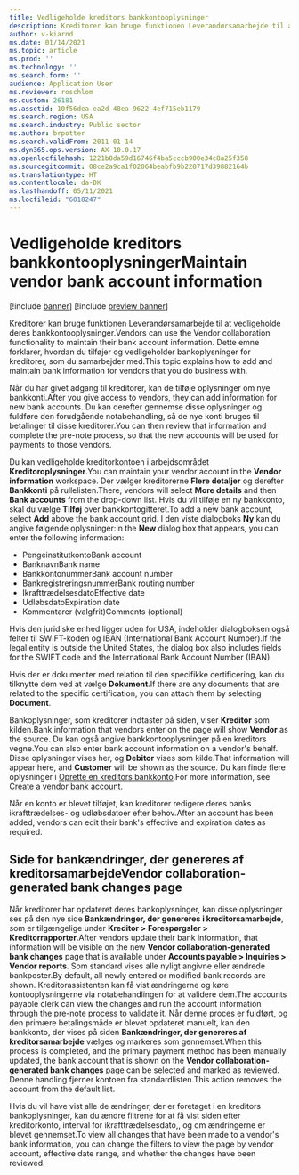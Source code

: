 ```yaml
---
title: Vedligeholde kreditors bankkontooplysninger
description: Kreditorer kan bruge funktionen Leverandørsamarbejde til at vedligeholde deres bankkontooplysninger. Dette emne forklarer, hvordan du tilføjer og vedligeholder bankoplysninger for kreditorer, som du samarbejder med.
author: v-kiarnd
ms.date: 01/14/2021
ms.topic: article
ms.prod: ''
ms.technology: ''
ms.search.form: ''
audience: Application User
ms.reviewer: roschlom
ms.custom: 26181
ms.assetid: 10f56dea-ea2d-48ea-9622-4ef715eb1179
ms.search.region: USA
ms.search.industry: Public sector
ms.author: brpotter
ms.search.validFrom: 2011-01-14
ms.dyn365.ops.version: AX 10.0.17
ms.openlocfilehash: 1221b8da59d16746f4ba5cccb900e34c8a25f358
ms.sourcegitcommit: 08ce2a9ca1f02064beabfb9b228717d39882164b
ms.translationtype: HT
ms.contentlocale: da-DK
ms.lasthandoff: 05/11/2021
ms.locfileid: "6018247"
---
```

# <a name="maintain-vendor-bank-account-information"></a><span data-ttu-id="de508-104">Vedligeholde kreditors bankkontooplysninger</span><span class="sxs-lookup"><span data-stu-id="de508-104">Maintain vendor bank account information</span></span>

[!include [banner](../includes/banner.md)]
[!include [preview banner](../includes/preview-banner.md)]

<span data-ttu-id="de508-105">Kreditorer kan bruge funktionen Leverandørsamarbejde til at vedligeholde deres bankkontooplysninger.</span><span class="sxs-lookup"><span data-stu-id="de508-105">Vendors can use the Vendor collaboration functionality to maintain their bank account information.</span></span> <span data-ttu-id="de508-106">Dette emne forklarer, hvordan du tilføjer og vedligeholder bankoplysninger for kreditorer, som du samarbejder med.</span><span class="sxs-lookup"><span data-stu-id="de508-106">This topic explains how to add and maintain bank information for vendors that you do business with.</span></span>

<span data-ttu-id="de508-107">Når du har givet adgang til kreditorer, kan de tilføje oplysninger om nye bankkonti.</span><span class="sxs-lookup"><span data-stu-id="de508-107">After you give access to vendors, they can add information for new bank accounts.</span></span> <span data-ttu-id="de508-108">Du kan derefter gennemse disse oplysninger og fuldføre den forudgående notabehandling, så de nye konti bruges til betalinger til disse kreditorer.</span><span class="sxs-lookup"><span data-stu-id="de508-108">You can then review that information and complete the pre-note process, so that the new accounts will be used for payments to those vendors.</span></span>

<span data-ttu-id="de508-109">Du kan vedligeholde kreditorkontoen i arbejdsområdet **Kreditoroplysninger**.</span><span class="sxs-lookup"><span data-stu-id="de508-109">You can maintain your vendor account in the **Vendor information** workspace.</span></span> <span data-ttu-id="de508-110">Der vælger kreditorerne **Flere detaljer** og derefter **Bankkonti** på rullelisten.</span><span class="sxs-lookup"><span data-stu-id="de508-110">There, vendors will select **More details** and then **Bank accounts** from the drop-down list.</span></span> <span data-ttu-id="de508-111">Hvis du vil tilføje en ny bankkonto, skal du vælge **Tilføj** over bankkontogitteret.</span><span class="sxs-lookup"><span data-stu-id="de508-111">To add a new bank account, select **Add** above the bank account grid.</span></span> <span data-ttu-id="de508-112">I den viste dialogboks **Ny** kan du angive følgende oplysninger:</span><span class="sxs-lookup"><span data-stu-id="de508-112">In the **New** dialog box that appears, you can enter the following information:</span></span>

- <span data-ttu-id="de508-113">Pengeinstitutkonto</span><span class="sxs-lookup"><span data-stu-id="de508-113">Bank account</span></span>
- <span data-ttu-id="de508-114">Banknavn</span><span class="sxs-lookup"><span data-stu-id="de508-114">Bank name</span></span>
- <span data-ttu-id="de508-115">Bankkontonummer</span><span class="sxs-lookup"><span data-stu-id="de508-115">Bank account number</span></span>
- <span data-ttu-id="de508-116">Bankregistreringsnummer</span><span class="sxs-lookup"><span data-stu-id="de508-116">Bank routing number</span></span>
- <span data-ttu-id="de508-117">Ikrafttrædelsesdato</span><span class="sxs-lookup"><span data-stu-id="de508-117">Effective date</span></span>
- <span data-ttu-id="de508-118">Udløbsdato</span><span class="sxs-lookup"><span data-stu-id="de508-118">Expiration date</span></span>
- <span data-ttu-id="de508-119">Kommentarer (valgfrit)</span><span class="sxs-lookup"><span data-stu-id="de508-119">Comments (optional)</span></span>

<span data-ttu-id="de508-120">Hvis den juridiske enhed ligger uden for USA, indeholder dialogboksen også felter til SWIFT-koden og IBAN (International Bank Account Number).</span><span class="sxs-lookup"><span data-stu-id="de508-120">If the legal entity is outside the United States, the dialog box also includes fields for the SWIFT code and the International Bank Account Number (IBAN).</span></span>

<span data-ttu-id="de508-121">Hvis der er dokumenter med relation til den specifikke certificering, kan du tilknytte dem ved at vælge **Dokument**.</span><span class="sxs-lookup"><span data-stu-id="de508-121">If there are any documents that are related to the specific certification, you can attach them by selecting **Document**.</span></span>

<span data-ttu-id="de508-122">Bankoplysninger, som kreditorer indtaster på siden, viser **Kreditor** som kilden.</span><span class="sxs-lookup"><span data-stu-id="de508-122">Bank information that vendors enter on the page will show **Vendor** as the source.</span></span> <span data-ttu-id="de508-123">Du kan også angive bankkontooplysninger på en kreditors vegne.</span><span class="sxs-lookup"><span data-stu-id="de508-123">You can also enter bank account information on a vendor's behalf.</span></span> <span data-ttu-id="de508-124">Disse oplysninger vises her, og **Debitor** vises som kilde.</span><span class="sxs-lookup"><span data-stu-id="de508-124">That information will appear here, and **Customer** will be shown as the source.</span></span> <span data-ttu-id="de508-125">Du kan finde flere oplysninger i [Oprette en kreditors bankkonto](../../supply-chain/procurement/tasks/create-vendor-bank-account.md).</span><span class="sxs-lookup"><span data-stu-id="de508-125">For more information, see [Create a vendor bank account](../../supply-chain/procurement/tasks/create-vendor-bank-account.md).</span></span>

<span data-ttu-id="de508-126">Når en konto er blevet tilføjet, kan kreditorer redigere deres banks ikrafttrædelses- og udløbsdatoer efter behov.</span><span class="sxs-lookup"><span data-stu-id="de508-126">After an account has been added, vendors can edit their bank's effective and expiration dates as required.</span></span>

## <a name="vendor-collaboration-generated-bank-changes-page"></a><span data-ttu-id="de508-127">Side for bankændringer, der genereres af kreditorsamarbejde</span><span class="sxs-lookup"><span data-stu-id="de508-127">Vendor collaboration-generated bank changes page</span></span>

<span data-ttu-id="de508-128">Når kreditorer har opdateret deres bankoplysninger, kan disse oplysninger ses på den nye side **Bankændringer, der genereres i kreditorsamarbejde**, som er tilgængelige under **Kreditor \> Forespørgsler \> Kreditorrapporter**.</span><span class="sxs-lookup"><span data-stu-id="de508-128">After vendors update their bank information, that information will be visible on the new **Vendor collaboration-generated bank changes** page that is available under **Accounts payable \> Inquiries \> Vendor reports**.</span></span> <span data-ttu-id="de508-129">Som standard vises alle nyligt angivne eller ændrede bankposter.</span><span class="sxs-lookup"><span data-stu-id="de508-129">By default, all newly entered or modified bank records are shown.</span></span> <span data-ttu-id="de508-130">Kreditorassistenten kan få vist ændringerne og køre kontooplysningerne via notabehandlingen for at validere dem.</span><span class="sxs-lookup"><span data-stu-id="de508-130">The accounts payable clerk can view the changes and run the account information through the pre-note process to validate it.</span></span> <span data-ttu-id="de508-131">Når denne proces er fuldført, og den primære betalingsmåde er blevet opdateret manuelt, kan den bankkonto, der vises på siden **Bankændringer, der genereres af kreditorsamarbejde** vælges og markeres som gennemset.</span><span class="sxs-lookup"><span data-stu-id="de508-131">When this process is completed, and the primary payment method has been manually updated, the bank account that is shown on the **Vendor collaboration-generated bank changes** page can be selected and marked as reviewed.</span></span> <span data-ttu-id="de508-132">Denne handling fjerner kontoen fra standardlisten.</span><span class="sxs-lookup"><span data-stu-id="de508-132">This action removes the account from the default list.</span></span>

<span data-ttu-id="de508-133">Hvis du vil have vist alle de ændringer, der er foretaget i en kreditors bankoplysninger, kan du ændre filtrene for at få vist siden efter kreditorkonto, interval for ikrafttrædelsesdato,, og om ændringerne er blevet gennemset.</span><span class="sxs-lookup"><span data-stu-id="de508-133">To view all changes that have been made to a vendor's bank information, you can change the filters to view the page by vendor account, effective date range, and whether the changes have been reviewed.</span></span>
